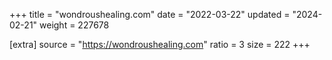 +++
title = "wondroushealing.com"
date = "2022-03-22"
updated = "2024-02-21"
weight = 227678

[extra]
source = "https://wondroushealing.com"
ratio = 3
size = 222
+++
